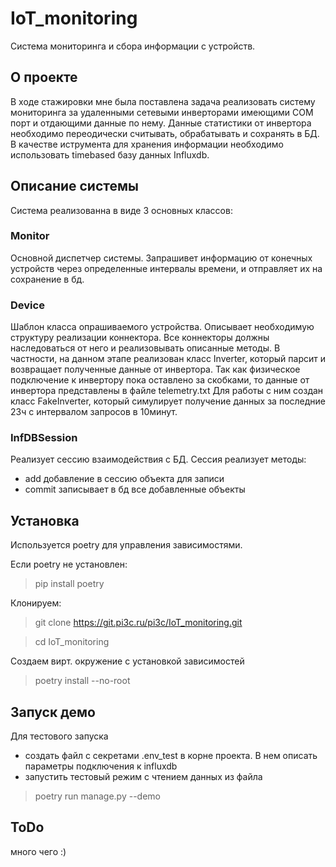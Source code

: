 # IoT_monitoring

Система мониторинга и сбора информации с устройств.

## О проекте

В ходе стажировки мне была поставлена задача реализовать систему мониторинга за удаленными сетевыми инверторами имеющими COM порт и отдающими данные по нему. 
Данные статистики от инвертора необходимо переодически считывать, обрабатывать и сохранять в БД.
В качестве иструмента для хранения информации необходимо использовать timebased базу данных Influxdb.

## Описание системы

Система реализованна в виде 3 основных классов:
### Monitor
Основной диспетчер системы. Запрашивет информацию от конечных устройств через определенные интервалы времени, и отправляет их на сохранение в бд.
### Device 
Шаблон класса опрашиваемого устройства. Описывает необходимую структуру реализации коннектора. 
Все коннекторы должны наследоваться от него и реализовывать описанные методы. В частности, на данном этапе реализован класс Inverter, который парсит и возвращает полученные данные от инвертора.
Так как физическое подключение к инвертору пока оставлено за скобками, то данные от инвертора представлены в файле telemetry.txt Для работы с ним создан класс FakeInverter, который симулирует получение данных за последние 23ч с интервалом запросов в 10минут.
### InfDBSession
Реализует сессию взаимодействия с БД. Сессия реализует методы: 
- add добавление в сессию объекта для записи
- commit записывает в бд все добавленные объекты


## Установка
Используется poetry для управления зависимостями.

Если poetry не установлен:
> pip install poetry

Клонируем:
> git clone https://git.pi3c.ru/pi3c/IoT_monitoring.git

> cd IoT_monitoring

Создаем вирт. окружение с установкой зависимостей
> poetry install --no-root

## Запуск демо
Для тестового запуска 
- создать файл с секретами .env_test в корне проекта. В нем описать параметры подключения к influxdb
-  запустить тестовый режим с чтением данных из файла
> poetry run manage.py --demo

## ToDo
много чего :)
